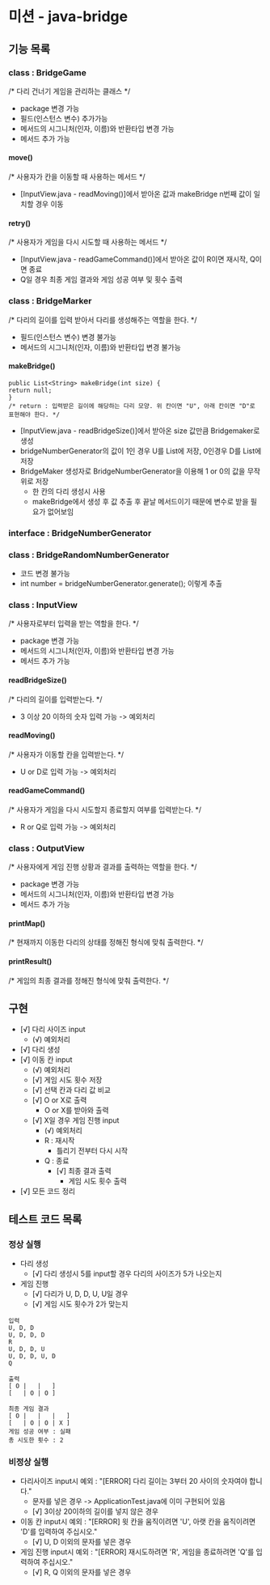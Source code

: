 # 미션 - java-bridge

## 기능 목록
### class : BridgeGame
/* 다리 건너기 게임을 관리하는 클래스 */
  - package 변경 가능 
  - 필드(인스턴스 변수) 추가가능
  - 메서드의 시그니처(인자, 이름)와 반환타입 변경 가능
  - 메서드 추가 가능

#### move()
/* 사용자가 칸을 이동할 때 사용하는 메서드 */
- [InputView.java - readMoving()]에서 받아온 값과 makeBridge n번째 값이 일치할 경우 이동
    
#### retry()
/* 사용자가 게임을 다시 시도할 때 사용하는 메서드 */
- [InputView.java - readGameCommand()]에서 받아온 값이 R이면 재시작, Q이면 종료
- Q일 경우 최종 게임 결과와 게임 성공 여부 및 횟수 출력

### class : BridgeMarker
/* 다리의 길이를 입력 받아서 다리를 생성해주는 역할을 한다. */
  - 필드(인스턴스 변수) 변경 불가능
  - 메서드의 시그니처(인자, 이름)와 반환타입 변경 불가능
#### makeBridge()
    public List<String> makeBridge(int size) {
    return null;
    }
    /* return : 입력받은 길이에 해당하는 다리 모양. 위 칸이면 "U", 아래 칸이면 "D"로 표현해야 한다. */
- [InputView.java - readBridgeSize()]에서 받아온 size 값만큼 Bridgemaker로 생성
- bridgeNumberGenerator의 값이 1인 경우 U를 List에 저장, 0인경우 D를 List에 저장
- BridgeMaker 생성자로 BridgeNumberGenerator을 이용해 1 or 0의 값을 무작위로 저장
  - 한 칸의 다리 생성시 사용
  - makeBridge에서 생성 후 값 추출 후 끝날 메서드이기 때문에 변수로 받을 필요가 없어보임

### interface : BridgeNumberGenerator
### class : BridgeRandomNumberGenerator
  - 코드 변경 불가능
  - int number = bridgeNumberGenerator.generate(); 이렇게 추출

### class : InputView
/* 사용자로부터 입력을 받는 역할을 한다. */
  - package 변경 가능
  - 메서드의 시그니처(인자, 이름)와 반환타입 변경 가능
  - 메서드 추가 가능

#### readBridgeSize()
/* 다리의 길이를 입력받는다. */
- 3 이상 20 이하의 숫자 입력 가능 -> 예외처리
    
#### readMoving()
/* 사용자가 이동할 칸을 입력받는다. */
- U or D로 입력 가능 -> 예외처리

#### readGameCommand()
/* 사용자가 게임을 다시 시도할지 종료할지 여부를 입력받는다. */
- R or Q로 입력 가능 -> 예외처리

### class : OutputView
/* 사용자에게 게임 진행 상황과 결과를 출력하는 역할을 한다. */
  - package 변경 가능
  - 메서드의 시그니처(인자, 이름)와 반환타입 변경 가능
  - 메서드 추가 가능

#### printMap()
/* 현재까지 이동한 다리의 상태를 정해진 형식에 맞춰 출력한다. */
#### printResult()
/* 게임의 최종 결과를 정해진 형식에 맞춰 출력한다. */ 

## 구현
- [√] 다리 사이즈 input
  - (√) 예외처리
- [√] 다리 생성
- [√] 이동 칸 input
  - (√) 예외처리
  - [√] 게임 시도 횟수 저장
  - [√] 선택 칸과 다리 값 비교
  - [√] O or X로 출력
    - O or X를 받아와 출력
  - [√] X일 경우 게임 진행 input
    - (√) 예외처리
    - R : 재시작
      - 틀리기 전부터 다시 시작
    - Q : 종료
      - [√] 최종 결과 출력
        - 게임 시도 횟수 출력
- [√] 모든 코드 정리

## 테스트 코드 목록
### 정상 실행
- 다리 생성
  - [√] 다리 생성시 5를 input할 경우 다리의 사이즈가 5가 나오는지
- 게임 진행
  - [√] 다리가 U, D, D, U, U일 경우
  - [√] 게임 시도 횟수가 2가 맞는지
```
입력
U, D, D
U, D, D, D 
R
U, D, D, U
U, D, D, U, D
Q
```
```
출력
[ O |   |   ]
[   | O | O ]

최종 게임 결과
[ O |   |   |   ]
[   | O | O | X ]
게임 성공 여부 : 실패
총 시도한 횟수 : 2
```

### 비정상 실행
- 다리사이즈 input시 예외 : "[ERROR] 다리 길이는 3부터 20 사이의 숫자여야 합니다."
  - 문자를 넣은 경우 -> ApplicationTest.java에 이미 구현되어 있음
  - [√] 3이상 20이하의 길이를 넣지 않은 경우
- 이동 칸 input시 예외 : "[ERROR] 윗 칸을 움직이려면 'U', 아랫 칸을 움직이려면 'D'를 입력하여 주십시오."
  - [√] U, D 이외의 문자를 넣은 경우
- 게임 진행 input시 예외 : "[ERROR] 재시도하려면 'R', 게임을 종료하려면 'Q'를 입력하여 주십시오."
  - [√] R, Q 이외의 문자를 넣은 경우